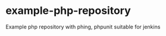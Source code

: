 example-php-repository
======================

Example php repository with phing, phpunit suitable for jenkins